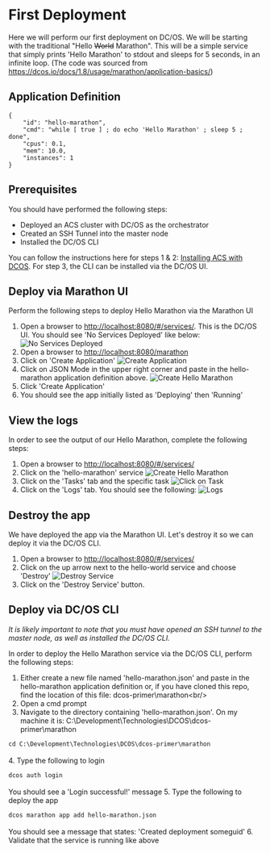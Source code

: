 # First Deployment
Here we will perform our first deployment on DC/OS.  We will be starting with the traditional "Hello ~~World~~ Marathon".  This will be a simple service that simply prints 'Hello Marathon' to stdout and sleeps for 5 seconds, in an infinite loop.  (The code was sourced from <https://dcos.io/docs/1.8/usage/marathon/application-basics/>)

## Application Definition
    {
        "id": "hello-marathon", 
        "cmd": "while [ true ] ; do echo 'Hello Marathon' ; sleep 5 ; done",
        "cpus": 0.1,
        "mem": 10.0,
        "instances": 1
    }
## Prerequisites
You should have performed the following steps:
- Deployed an ACS cluster with DC/OS as the orchestrator
- Created an SSH Tunnel into the master node
- Installed the DC/OS CLI

You can follow the instructions here for steps 1 & 2: [Installing ACS with DCOS](http://www.deveducate.com/Module/1015).  For step 3, the CLI can be installed via the DC/OS UI.

## Deploy via Marathon UI
Perform the following steps to deploy Hello Marathon via the Marathon UI<br/>
1. Open a browser to <http://localhost:8080/#/services/>.  This is the DC/OS UI.  You should see 'No Services Deployed' like below:
![No Services Deployed](https://raw.githubusercontent.com/robbagby/dcos-primer/master/images/dcos-no-services.jpg)
2. Open a browser to <http://localhost:8080/marathon><br/>
3. Click on 'Create Application'
![Create Application](https://raw.githubusercontent.com/robbagby/dcos-primer/master/images/marathon-create-application.jpg)
4. Click on JSON Mode in the upper right corner and paste in the hello-marathon application definition above.
![Create Hello Marathon](https://raw.githubusercontent.com/robbagby/dcos-primer/master/images/marathon-new-hello-marathon.jpg)
5. Click 'Create Application'  
6. You should see the app initially listed as 'Deploying' then 'Running'

## View the logs
In order to see the output of our Hello Marathon, complete the following steps:
1. Open a browser to <http://localhost:8080/#/services/><br/>
2. Click on the 'hello-marathon' service
![Create Hello Marathon](https://raw.githubusercontent.com/robbagby/dcos-primer/master/images/dcos-list-hello-marathon.jpg)
3. Click on the 'Tasks' tab and the specific task 
![Click on Task](https://raw.githubusercontent.com/robbagby/dcos-primer/master/images/dcos-hello-task.jpg)
4. Click on the 'Logs' tab.  You should see the following:
![Logs](https://raw.githubusercontent.com/robbagby/dcos-primer/master/images/dcos-hello-marathon-logs.jpg)

## Destroy the app
We have deployed the app via the Marathon UI.  Let's destroy it so we can deploy it via the DC/OS CLI.<br/>
1. Open a browser to <http://localhost:8080/#/services/><br/>
2. Click on the up arrow next to the hello-world service and choose 'Destroy'
![Destroy Service](https://raw.githubusercontent.com/robbagby/dcos-primer/master/images/dcos-destroy-hello.jpg)
3. Click on the 'Destroy Service' button.

## Deploy via DC/OS CLI
_It is likely important to note that you must have opened an SSH tunnel to the master node, as well as installed the DC/OS CLI._

In order to deploy the Hello Marathon service via the DC/OS CLI, perform the following steps:<br/>
1. Either create a new file named 'hello-marathon.json' and paste in the hello-marathon application definition or, if you have cloned this repo, find the location of this file: dcos-primer\marathon\<br/>
2. Open a cmd prompt<br/>
3. Navigate to the directory containing 'hello-marathon.json'.  On my machine it is: C:\Development\Technologies\DCOS\dcos-primer\marathon    

```cd C:\Development\Technologies\DCOS\dcos-primer\marathon```<br/><br/>
4. Type the following to login

```dcos auth login```<br/><br/>
You should see a 'Login successful!' message
5. Type the following to deploy the app

```dcos marathon app add hello-marathon.json```<br/><br/>
You should see a message that states: 'Created deployment someguid'
6. Validate that the service is running like above
